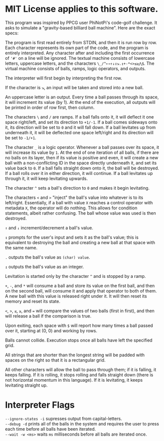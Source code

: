 # MIT License applies to this software.

This program was inspired by PPCG user PhiNotPi's code-golf challenge. It asks 
to simulate a "gravity-based billiard ball machine". Here are the exact specs:

The program is first read entirely from STDIN, and then it is run row by row. Each character represents its own part of the code, and the program is entirely interpreted. Any character after and including the first occurrence of `'#'` on a line will be ignored. The textual machine consists of lowercase letters, uppercase letters, and the characters `\_/^←→↑↓↧⇲.↥+-*<>≤≥⋀$`. The virtual machine consists of balls, ramps, logic operators, and outputs.

The interpreter will first begin by interpreting the first row.

If the character is `⇲`, an input will be taken and stored into a new ball.

An uppercase letter is an output. Every time a ball passes through its space, it will increment its value (by 1). At the end of the execution, all outputs will be printed in order of row first, then column.

The characters `\` and `/` are ramps. If a ball falls onto it, it will deflect it one space right/left, and set its direction to `+1/-1`. If a ball comes sideways onto it, its direction will be set to `0` and it will fall down. If a ball levitates up from underneath it, it will be deflected one space left/right and its direction will be set to `-1/+1`.

The character `_` is a logic operator. Whenever a ball passes over its space, it will increase its value by `1`. At the end of one iteration of all balls, if there are no balls on its layer, then if its value is positive and even, it will create a new ball with a non-conflicting ID in the space directly underneath it, and set its value back to `0`. If a ball falls straight down onto it, the ball will be destroyed. If a ball rolls over it in either direction, it will continue. If a ball levitates up through it, it will keep levitating upwards.

The character `^` sets a ball's direction to `0` and makes it begin levitating.

The characters `<` and `>` "inject" the ball's value into whatever is to its left/right. Essentially, if a ball with value `X` reaches a control operator with metadata `X`, the operator will do nothing. This allows for condition statements, albeit rather confusing. The ball whose value was used is then destroyed.

`↑` and `↓` increment/decrement a ball's value.

`↧` prompts for the user's input and sets it as the ball's value; this is equivalent to destroying the ball and creating a new ball at that space with the same name.

`.` outputs the ball's value as `(char) value`.

`↥` outputs the ball's value as an integer.

Levitation is started only by the character `^` and is stopped by a ramp.

`+`, `-`, and `*` will consume a ball and store its value on the first ball, and then on the second ball, will consume it and apply that operator to both of them. A new ball with this value is released right under it. It will then reset its memory and reset its state.

`<`, `>`, `≤`, `≥`, and `=` will compare the values of two balls (first in first), and then will release a ball if the comparison is true.

Upon exiting, each space with `$` will report how many times a ball passed over it, starting at (0, 0) and working by rows.

Balls cannot collide. Execution stops once all balls have left the specified grid.

All strings that are shorter than the longest string will be padded with spaces on the right so that it is a rectangular grid.

All other characters will allow the ball to pass through them; if it is falling, it keeps falling. If it is rolling, it stops rolling and falls straight down (there is not horizontal momentum in this language). If it is levitating, it keeps levitating straight up.

# Interpreter Flags

`--ignore-states -i` supresses output from capital-letters.  
`--debug -d` prints all of the balls in the system and requires the user to press <Enter> each time before all balls have been iterated.  
`--wait -w <ms>` waits `ms` milliseconds before all balls are iterated once.